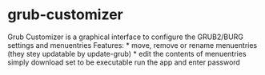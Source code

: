 # grub-customizer
Grub Customizer is a graphical interface to configure the GRUB2/BURG settings and menuentries  Features:  * move, remove or rename menuentries (they stey updatable by update-grub)  * edit the contents of menuentries
simply download set to be executable run the app and enter password 
